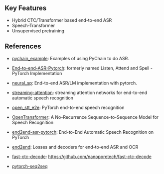 
## Key Features

- Hybrid CTC/Transformer based end-to-end ASR
- Speech-Transformer
- Unsupervised pretraining


## References

- [pychain_example](https://github.com/YiwenShaoStephen/pychain_example): Examples of using PyChain to do ASR.
- [End-to-end-ASR-Pytorch](https://github.com/Alexander-H-Liu/End-to-end-ASR-Pytorch): formerly named Listen, Attend and Spell - PyTorch Implementation
- [neural_sp](https://github.com/hirofumi0810/neural_sp): End-to-end ASR/LM implementation with pytorch.
- [streaming-attention](https://github.com/HaoranMiao/streaming-attention): streaming attention networks for end-to-end automatic speech recognition
- [open_stt_e2e](https://github.com/1ytic/open_stt_e2e): PyTorch end-to-end speech recognition
- [OpenTransformer](https://github.com/ZhengkunTian/OpenTransformer): A No-Recurrence Sequence-to-Sequence Model for Speech Recognition
- [end2end-asr-pytorch](https://github.com/gentaiscool/end2end-asr-pytorch): End-to-End Automatic Speech Recognition on PyTorch


- [end2end](https://github.com/artbataev/end2end): Losses and decoders for end-to-end ASR and OCR
- [fast-ctc-decode](https://github.com/nanoporetech/fast-ctc-decode): https://github.com/nanoporetech/fast-ctc-decode

- [pytorch-seq2seq](https://github.com/bentrevett/pytorch-seq2seq)